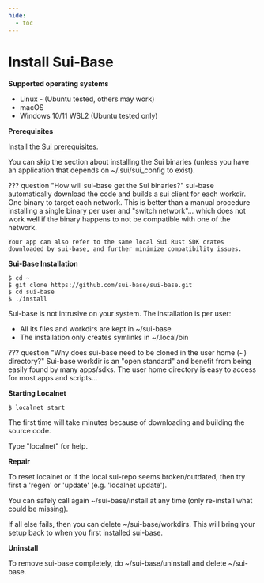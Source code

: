 ```yaml
---
hide:
  - toc
---
```

# Install Sui-Base

**Supported operating systems**

  * Linux - (Ubuntu tested, others may work)
  * macOS
  * Windows 10/11 WSL2 (Ubuntu tested only)

**Prerequisites**

Install the [Sui prerequisites](https://docs.sui.io/build/install#prerequisites).

You can skip the section about installing the Sui binaries (unless you have an application that depends on ~/.sui/sui_config to exist).

??? question "How will sui-base get the Sui binaries?"
    sui-base automatically download the code and builds a sui client for each workdir. One binary to target each network. This is better than a manual procedure installing a single binary per user and "switch network"... which does not work well if the binary happens to not be compatible with one of the network.

    Your app can also refer to the same local Sui Rust SDK crates downloaded by sui-base, and further minimize compatibility issues.

**Sui-Base Installation**
``` console
$ cd ~
$ git clone https://github.com/sui-base/sui-base.git
$ cd sui-base
$ ./install
```
Sui-base is not intrusive on your system. The installation is per user:

   - All its files and workdirs are kept in ~/sui-base
   - The installation only creates symlinks in ~/.local/bin

??? question "Why does sui-base need to be cloned in the user home (~) directory?"
    Sui-base workdir is an "open standard" and benefit from being easily found by many apps/sdks. The user home directory is easy to access for most apps and scripts...

**Starting Localnet**
``` console
$ localnet start
```
The first time will take minutes because of downloading and building the source code.

Type "localnet" for help.

**Repair**

To reset localnet or if the local sui-repo seems broken/outdated, then try first a 'regen' or 'update' (e.g. 'localnet update').

You can safely call again ~/sui-base/install at any time (only re-install what could be missing).

If all else fails, then you can delete ~/sui-base/workdirs. This will bring your setup back to when you first installed sui-base.

**Uninstall**

To remove sui-base completely, do ~/sui-base/uninstall and delete ~/sui-base.